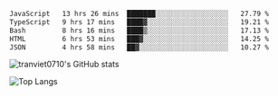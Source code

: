 <!--START_SECTION:waka-->

```txt
JavaScript   13 hrs 26 mins  ███████░░░░░░░░░░░░░░░░░░   27.79 %
TypeScript   9 hrs 17 mins   ████▓░░░░░░░░░░░░░░░░░░░░   19.21 %
Bash         8 hrs 16 mins   ████▒░░░░░░░░░░░░░░░░░░░░   17.13 %
HTML         6 hrs 53 mins   ███▓░░░░░░░░░░░░░░░░░░░░░   14.25 %
JSON         4 hrs 58 mins   ██▓░░░░░░░░░░░░░░░░░░░░░░   10.27 %
```

<!--END_SECTION:waka-->

<!--START_SECTION:stats-->
![tranviet0710's GitHub stats](https://github-readme-stats.vercel.app/api?username=tranviet0710&show_icons=true&theme=transparent&rank_icon=github)
<!--END_SECTION:stats-->

<!--START_SECTION:repo-->
<!--END_SECTION:repo-->

<!--START_SECTION:top-lang-->
![Top Langs](https://github-readme-stats.vercel.app/api/top-langs/?username=tranviet0710&layout=pie&theme=transparent)
<!--END_SECTION:top-lang-->
